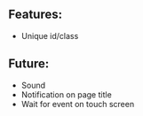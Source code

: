 ## Features:
- Unique id/class

## Future:
- Sound
- Notification on page title
- Wait for event on touch screen